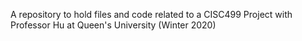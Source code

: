 A repository to hold files and code related to a CISC499 Project with Professor Hu at Queen's University 
(Winter 2020)